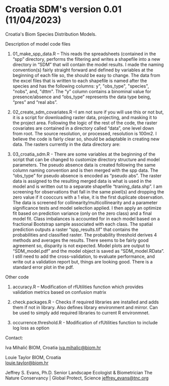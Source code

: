 # Croatia SDM's version 0.01 (11/04/2023)

Croatia's Biom Species Distribution Models. 

Description of model code files 

1.	01_make_spp_data.R –  This reads the spreadsheets (contained in the “spp” directory, performs the filtering and writes a shapefile into a new directory in “SDM” that will contain the model results. I made the naming convention(s) fairly straight forward and defined by variables at the beginning of each file so, the should be easy to change. The data from the excel files that is written to each shapefile is named after the species and has the following columns: y", "obs_type", "species", "nobs", and, "dttm". The “y” column contains a binominal value for presence/absence and “obs_type” represents the data type being, “pres” and “real abs”. 
 
2.	02_create_sdm_covariates.R –I am not sure if you will use this or not but, it is a script for downloading raster data, projecting, and masking it to the project area. Following the logic of the rest of the code, the raster covariates are contained in a directory called “data”, one level down from root. The source resolution, or processed, resolution is 100m2. I believe the code is fairly clear so, should be adaptable in creating new data. The rasters currently in the data directory are:   

3.	03_croatia_sdm.R - There are some variables at the beginning of the script that can be changed to customize directory structure and model parameters.  The pseudo absence data is created following the same column naming convention and is then merged with the spp data. The “obs_type” for pseudo absence is encoded as “pseudo abs”. The raster data is assigned to the resulting merged data is what is used in the model and is written out to a separate shapefile “traning_data.shp”. I am screening for observations that fall in the same pixel(s) and dropping the zero value if it cooccurs with a 1 else, it is the first duplicate observation. The data is screened for collinearity/multicollinearity and a parameter significance tests and model selection applied. I then apply an optimize fit based on prediction variance (only on the zero class) and a final model fit. Class imbalances is accounted for in each model based on a fractional Bootstrap sample associated with each class. The spatial prediction outputs a raster “spp_results.tif” that contains the probabilities and classified raster. The probability threshold derives 4 methods and averages the results. There seems to be fairly good agreement so, disparity is not expected. Model plots are output to “SDM_model.pdf” and the model object is saved as “SDM_model.RData”. I still need to add the cross-validation, to evaluate performance, and write out a validation report but, things are looking good. There is a standard error plot in the pdf.

Other code

1. accuracy.R – Modification of rfUtilities function which provides validation metrics based on confusion matrix

2. check.packages.R - Checks if required libraries are installed and adds them if not in library. Also defines library environment and mirror. Can be used to simply add required libraries to current R environmnet. 

3. occurrence.threshold.R - Modification of rfUtilities function to include log loss as option


Contact:

Iva Mihalić 
BIOM, Croatia
iva.mihalic@biom.hr

Louie Taylor
BIOM, Croatia	
louie.taylor@biom.hr

Jeffrey S. Evans, Ph.D.
Senior Landscape Ecologist & Biometrician 
The Nature Conservancy | Global Protect, Science 
jeffrey_evans@tnc.org
